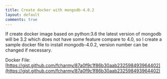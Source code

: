 ```yaml
---
title: Create docker with mongodb-4.0.2
layout: default
comments: true
---
```


If create docker image based on python:3.6 the latest version of mongodb will be 3.2 which does not have some feature compare to 4.0, so I create a sample docker file to install mongodb-4.0.2, version number can be changed if necessary.

Docker File: [https://gist.github.com/fcharmy/87a0f9c1f86b30aab232598493964402](https://gist.github.com/fcharmy/87a0f9c1f86b30aab232598493964402)
